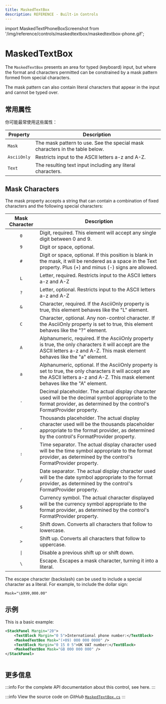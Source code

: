 ```yaml
---
title: MaskedTextBox
description: REFERENCE - Built-in Controls
---
```


import MaskedTextPhoneBoxScreenshot from '/img/reference/controls/maskedtextbox/maskedtextbox-phone.gif';

# MaskedTextBox

The `MaskedTextBox` presents an area for typed (keyboard) input, but where the format and characters permitted can be constrained by a mask pattern formed from special characters.

The mask pattern can also contain literal characters that appear in the input and cannot be typed over.

## 常用属性

你可能最常使用这些属性：

| Property    | Description                                                                  |
|-------------|------------------------------------------------------------------------------|
| `Mask`      | The mask pattern to use. See the special mask characters in the table below. |
| `AsciiOnly` | Restricts input to the ASCII letters a-z and A-Z.                            |
| `Text`      | The resulting text input including any literal characters.                   |

## Mask Characters

The mask property accepts a string that can contain a combination of fixed characters and the following special characters:

| Mask Character | Description                                                                                                                                                                             |
|:--------------:|-----------------------------------------------------------------------------------------------------------------------------------------------------------------------------------------|
|      `0`       | Digit, required. This element will accept any single digit between 0 and 9.                                                                                                             |
|      `9`       | Digit or space, optional.                                                                                                                                                               |
|      `#`       | Digit or space, optional. If this position is blank in the mask, it will be rendered as a space in the Text property. Plus (+) and minus (-) signs are allowed.                         |
|      `L`       | Letter, required. Restricts input to the ASCII letters a-z and A-Z                                                                                                                      |
|      `?`       | Letter, optional. Restricts input to the ASCII letters a-z and A-Z                                                                                                                      |
|      `&`       | Character, required. If the AsciiOnly property is true, this element behaves like the "L" element.                                                                                      |
|      `C`       | Character, optional. Any non-control character. If the AsciiOnly property is set to true, this element behaves like the "?" element.                                                    |
|      `A`       | Alphanumeric, required. If the AsciiOnly property is true, the only characters it will accept are the ASCII letters a-z and A-Z. This mask element behaves like the "a" element.        |
|      `a`       | Alphanumeric, optional. If the AsciiOnly property is set to true, the only characters it will accept are the ASCII letters a-z and A-Z. This mask element behaves like the "A" element. |
|      `.`       | Decimal placeholder. The actual display character used will be the decimal symbol appropriate to the format provider, as determined by the control's FormatProvider property.           |
|      `,`       | Thousands placeholder. The actual display character used will be the thousands placeholder appropriate to the format provider, as determined by the control's FormatProvider property.  |
|      `:`       | Time separator. The actual display character used will be the time symbol appropriate to the format provider, as determined by the control's FormatProvider property.                   |
|      `/`       | Date separator. The actual display character used will be the date symbol appropriate to the format provider, as determined by the control's FormatProvider property.                   |
|      `$`       | Currency symbol. The actual character displayed will be the currency symbol appropriate to the format provider, as determined by the control's FormatProvider property.                 |
|      `<`       | Shift down. Converts all characters that follow to lowercase.                                                                                                                           |
|      `>`       | Shift up. Converts all characters that follow to uppercase.                                                                                                                             |
|      `\|`      | Disable a previous shift up or shift down.                                                                                                                                              |
|      `\`       | Escape. Escapes a mask character, turning it into a literal.                                                                                                                            |

The escape character (backslash) can be used to include a special character as a literal. For example, to include the dollar sign:

`Mask="\$999,000.00"`

## 示例

This is a basic example:

```xml
<StackPanel Margin="20">
    <TextBlock Margin="0 5">International phone number:</TextBlock>
    <MaskedTextBox Mask="(+09) 000 000 0000" />
    <TextBlock Margin="0 15 0 5">UK VAT number:</TextBlock>
    <MaskedTextBox Mask="GB 000 000 000" />
</StackPanel>
```

<img src={MaskedTextPhoneBoxScreenshot} alt=""/>

## 更多信息

:::info
For the complete API documentation about this control, see here.
:::

:::info
View the source code on _GitHub_ [`MaskedTextBox.cs`](https://github.com/AvaloniaUI/Avalonia/blob/master/src/Avalonia.Controls/MaskedTextBox.cs)
:::
